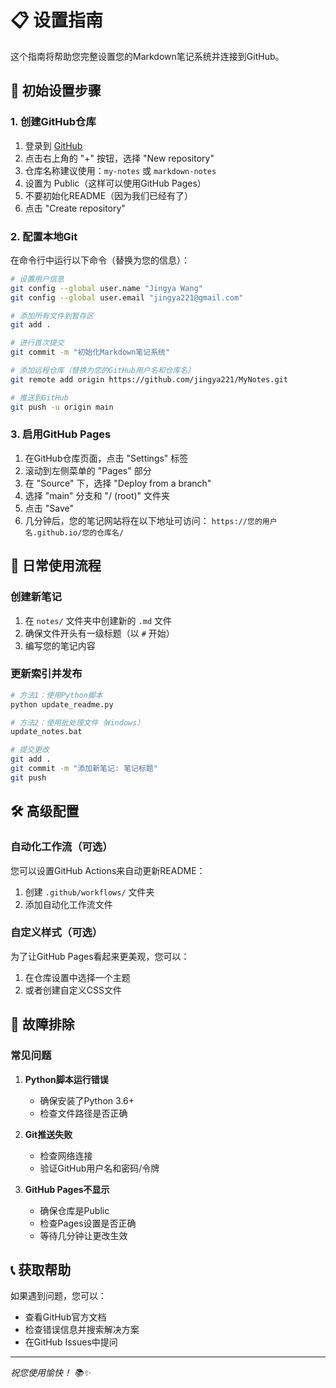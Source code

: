 # 📋 设置指南

这个指南将帮助您完整设置您的Markdown笔记系统并连接到GitHub。

## 🚀 初始设置步骤

### 1. 创建GitHub仓库

1. 登录到 [GitHub](https://github.com)
2. 点击右上角的 "+" 按钮，选择 "New repository"
3. 仓库名称建议使用：`my-notes` 或 `markdown-notes`
4. 设置为 Public（这样可以使用GitHub Pages）
5. 不要初始化README（因为我们已经有了）
6. 点击 "Create repository"

### 2. 配置本地Git

在命令行中运行以下命令（替换为您的信息）：

```bash
# 设置用户信息
git config --global user.name "Jingya Wang"
git config --global user.email "jingya221@gmail.com"

# 添加所有文件到暂存区
git add .

# 进行首次提交
git commit -m "初始化Markdown笔记系统"

# 添加远程仓库（替换为您的GitHub用户名和仓库名）
git remote add origin https://github.com/jingya221/MyNotes.git

# 推送到GitHub
git push -u origin main
```

### 3. 启用GitHub Pages

1. 在GitHub仓库页面，点击 "Settings" 标签
2. 滚动到左侧菜单的 "Pages" 部分
3. 在 "Source" 下，选择 "Deploy from a branch"
4. 选择 "main" 分支和 "/ (root)" 文件夹
5. 点击 "Save"
6. 几分钟后，您的笔记网站将在以下地址可访问：
   `https://您的用户名.github.io/您的仓库名/`

## 📝 日常使用流程

### 创建新笔记

1. 在 `notes/` 文件夹中创建新的 `.md` 文件
2. 确保文件开头有一级标题（以 `#` 开始）
3. 编写您的笔记内容

### 更新索引并发布

```bash
# 方法1：使用Python脚本
python update_readme.py

# 方法2：使用批处理文件（Windows）
update_notes.bat

# 提交更改
git add .
git commit -m "添加新笔记: 笔记标题"
git push
```

## 🛠️ 高级配置

### 自动化工作流（可选）

您可以设置GitHub Actions来自动更新README：

1. 创建 `.github/workflows/` 文件夹
2. 添加自动化工作流文件

### 自定义样式（可选）

为了让GitHub Pages看起来更美观，您可以：

1. 在仓库设置中选择一个主题
2. 或者创建自定义CSS文件

## 🔧 故障排除

### 常见问题

1. **Python脚本运行错误**
   - 确保安装了Python 3.6+
   - 检查文件路径是否正确

2. **Git推送失败**
   - 检查网络连接
   - 验证GitHub用户名和密码/令牌

3. **GitHub Pages不显示**
   - 确保仓库是Public
   - 检查Pages设置是否正确
   - 等待几分钟让更改生效

## 📞 获取帮助

如果遇到问题，您可以：

- 查看GitHub官方文档
- 检查错误信息并搜索解决方案
- 在GitHub Issues中提问

---

*祝您使用愉快！ 📚✨* 